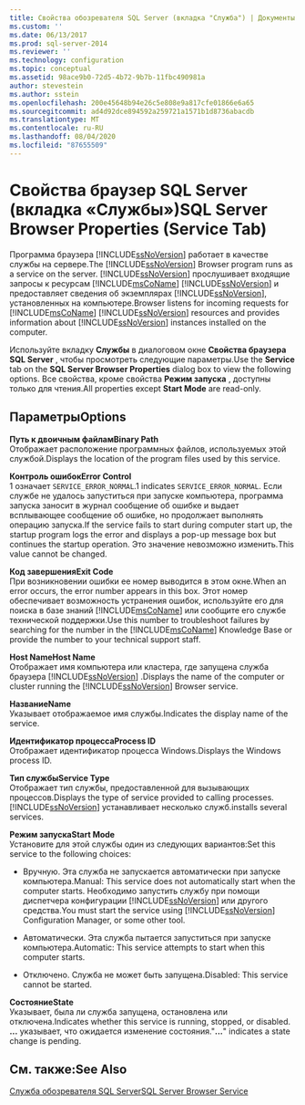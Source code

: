 ```yaml
---
title: Свойства обозревателя SQL Server (вкладка "Служба") | Документы Майкрософт
ms.custom: ''
ms.date: 06/13/2017
ms.prod: sql-server-2014
ms.reviewer: ''
ms.technology: configuration
ms.topic: conceptual
ms.assetid: 98ace9b0-72d5-4b72-9b7b-11fbc490981a
author: stevestein
ms.author: sstein
ms.openlocfilehash: 200e45648b94e26c5e808e9a817cfe01866e6a65
ms.sourcegitcommit: ad4d92dce894592a259721a1571b1d8736abacdb
ms.translationtype: MT
ms.contentlocale: ru-RU
ms.lasthandoff: 08/04/2020
ms.locfileid: "87655509"
---
```

# <a name="sql-server-browser-properties-service-tab"></a><span data-ttu-id="3693e-102">Свойства браузер SQL Server (вкладка «Службы»)</span><span class="sxs-lookup"><span data-stu-id="3693e-102">SQL Server Browser Properties (Service Tab)</span></span>
  <span data-ttu-id="3693e-103">Программа браузера [!INCLUDE[ssNoVersion](../../includes/ssnoversion-md.md)] работает в качестве службы на сервере.</span><span class="sxs-lookup"><span data-stu-id="3693e-103">The [!INCLUDE[ssNoVersion](../../includes/ssnoversion-md.md)] Browser program runs as a service on the server.</span></span> [!INCLUDE[ssNoVersion](../../includes/ssnoversion-md.md)] <span data-ttu-id="3693e-104">прослушивает входящие запросы к ресурсам [!INCLUDE[msCoName](../../includes/msconame-md.md)] [!INCLUDE[ssNoVersion](../../includes/ssnoversion-md.md)] и предоставляет сведения об экземплярах [!INCLUDE[ssNoVersion](../../includes/ssnoversion-md.md)], установленных на компьютере.</span><span class="sxs-lookup"><span data-stu-id="3693e-104">Browser listens for incoming requests for [!INCLUDE[msCoName](../../includes/msconame-md.md)] [!INCLUDE[ssNoVersion](../../includes/ssnoversion-md.md)] resources and provides information about [!INCLUDE[ssNoVersion](../../includes/ssnoversion-md.md)] instances installed on the computer.</span></span>  
  
 <span data-ttu-id="3693e-105">Используйте вкладку **Службы** в диалоговом окне **Свойства браузера SQL Server** , чтобы просмотреть следующие параметры.</span><span class="sxs-lookup"><span data-stu-id="3693e-105">Use the **Service** tab on the **SQL Server Browser Properties** dialog box to view the following options.</span></span> <span data-ttu-id="3693e-106">Все свойства, кроме свойства **Режим запуска** , доступны только для чтения.</span><span class="sxs-lookup"><span data-stu-id="3693e-106">All properties except **Start Mode** are read-only.</span></span>  
  
## <a name="options"></a><span data-ttu-id="3693e-107">Параметры</span><span class="sxs-lookup"><span data-stu-id="3693e-107">Options</span></span>  
 <span data-ttu-id="3693e-108">**Путь к двоичным файлам**</span><span class="sxs-lookup"><span data-stu-id="3693e-108">**Binary Path**</span></span>  
 <span data-ttu-id="3693e-109">Отображает расположение программных файлов, используемых этой службой.</span><span class="sxs-lookup"><span data-stu-id="3693e-109">Displays the location of the program files used by this service.</span></span>  
  
 <span data-ttu-id="3693e-110">**Контроль ошибок**</span><span class="sxs-lookup"><span data-stu-id="3693e-110">**Error Control**</span></span>  
 <span data-ttu-id="3693e-111">1 означает `SERVICE_ERROR_NORMAL`.</span><span class="sxs-lookup"><span data-stu-id="3693e-111">1 indicates `SERVICE_ERROR_NORMAL`.</span></span> <span data-ttu-id="3693e-112">Если службе не удалось запуститься при запуске компьютера, программа запуска заносит в журнал сообщение об ошибке и выдает всплывающее сообщение об ошибке, но продолжает выполнять операцию запуска.</span><span class="sxs-lookup"><span data-stu-id="3693e-112">If the service fails to start during computer start up, the startup program logs the error and displays a pop-up message box but continues the startup operation.</span></span> <span data-ttu-id="3693e-113">Это значение невозможно изменить.</span><span class="sxs-lookup"><span data-stu-id="3693e-113">This value cannot be changed.</span></span>  
  
 <span data-ttu-id="3693e-114">**Код завершения**</span><span class="sxs-lookup"><span data-stu-id="3693e-114">**Exit Code**</span></span>  
 <span data-ttu-id="3693e-115">При возникновении ошибки ее номер выводится в этом окне.</span><span class="sxs-lookup"><span data-stu-id="3693e-115">When an error occurs, the error number appears in this box.</span></span> <span data-ttu-id="3693e-116">Этот номер обеспечивает возможность устранения ошибок, используйте его для поиска в базе знаний [!INCLUDE[msCoName](../../includes/msconame-md.md)] или сообщите его службе технической поддержки.</span><span class="sxs-lookup"><span data-stu-id="3693e-116">Use this number to troubleshoot failures by searching for the number in the [!INCLUDE[msCoName](../../includes/msconame-md.md)] Knowledge Base or provide the number to your technical support staff.</span></span>  
  
 <span data-ttu-id="3693e-117">**Host Name**</span><span class="sxs-lookup"><span data-stu-id="3693e-117">**Host Name**</span></span>  
 <span data-ttu-id="3693e-118">Отображает имя компьютера или кластера, где запущена служба браузера [!INCLUDE[ssNoVersion](../../includes/ssnoversion-md.md)] .</span><span class="sxs-lookup"><span data-stu-id="3693e-118">Displays the name of the computer or cluster running the [!INCLUDE[ssNoVersion](../../includes/ssnoversion-md.md)] Browser service.</span></span>  
  
 <span data-ttu-id="3693e-119">**Название**</span><span class="sxs-lookup"><span data-stu-id="3693e-119">**Name**</span></span>  
 <span data-ttu-id="3693e-120">Указывает отображаемое имя службы.</span><span class="sxs-lookup"><span data-stu-id="3693e-120">Indicates the display name of the service.</span></span>  
  
 <span data-ttu-id="3693e-121">**Идентификатор процесса**</span><span class="sxs-lookup"><span data-stu-id="3693e-121">**Process ID**</span></span>  
 <span data-ttu-id="3693e-122">Отображает идентификатор процесса Windows.</span><span class="sxs-lookup"><span data-stu-id="3693e-122">Displays the Windows process ID.</span></span>  
  
 <span data-ttu-id="3693e-123">**Тип службы**</span><span class="sxs-lookup"><span data-stu-id="3693e-123">**Service Type**</span></span>  
 <span data-ttu-id="3693e-124">Отображает тип службы, предоставленной для вызывающих процессов.</span><span class="sxs-lookup"><span data-stu-id="3693e-124">Displays the type of service provided to calling processes.</span></span> [!INCLUDE[ssNoVersion](../../includes/ssnoversion-md.md)] <span data-ttu-id="3693e-125">устанавливает несколько служб.</span><span class="sxs-lookup"><span data-stu-id="3693e-125">installs several services.</span></span>  
  
 <span data-ttu-id="3693e-126">**Режим запуска**</span><span class="sxs-lookup"><span data-stu-id="3693e-126">**Start Mode**</span></span>  
 <span data-ttu-id="3693e-127">Установите для этой службы один из следующих вариантов:</span><span class="sxs-lookup"><span data-stu-id="3693e-127">Set this service to the following choices:</span></span>  
  
-   <span data-ttu-id="3693e-128">Вручную. Эта служба не запускается автоматически при запуске компьютера.</span><span class="sxs-lookup"><span data-stu-id="3693e-128">Manual: This service does not automatically start when the computer starts.</span></span> <span data-ttu-id="3693e-129">Необходимо запустить службу при помощи диспетчера конфигурации [!INCLUDE[ssNoVersion](../../includes/ssnoversion-md.md)] или другого средства.</span><span class="sxs-lookup"><span data-stu-id="3693e-129">You must start the service using [!INCLUDE[ssNoVersion](../../includes/ssnoversion-md.md)] Configuration Manager, or some other tool.</span></span>  
  
-   <span data-ttu-id="3693e-130">Автоматически. Эта служба пытается запуститься при запуске компьютера.</span><span class="sxs-lookup"><span data-stu-id="3693e-130">Automatic: This service attempts to start when this computer starts.</span></span>  
  
-   <span data-ttu-id="3693e-131">Отключено. Служба не может быть запущена.</span><span class="sxs-lookup"><span data-stu-id="3693e-131">Disabled: This service cannot be started.</span></span>  
  
 <span data-ttu-id="3693e-132">**Состояние**</span><span class="sxs-lookup"><span data-stu-id="3693e-132">**State**</span></span>  
 <span data-ttu-id="3693e-133">Указывает, была ли служба запущена, остановлена или отключена.</span><span class="sxs-lookup"><span data-stu-id="3693e-133">Indicates whether this service is running, stopped, or disabled.</span></span> <span data-ttu-id="3693e-134">**…** указывает, что ожидается изменение состояния.</span><span class="sxs-lookup"><span data-stu-id="3693e-134">"**...**" indicates a state change is pending.</span></span>  
  
## <a name="see-also"></a><span data-ttu-id="3693e-135">См. также:</span><span class="sxs-lookup"><span data-stu-id="3693e-135">See Also</span></span>  
 [<span data-ttu-id="3693e-136">Служба обозревателя SQL Server</span><span class="sxs-lookup"><span data-stu-id="3693e-136">SQL Server Browser Service</span></span>](../../../2014/tools/configuration-manager/sql-server-browser-service.md)  
  
  

